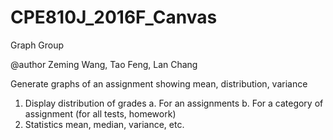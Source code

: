 # CPE810J_2016F_Canvas

Graph Group

@author Zeming Wang, Tao Feng, Lan Chang

Generate graphs of an assignment showing mean, distribution, variance
  1. Display distribution of grades
     a. For an assignments
     b. For a category of assignment (for all tests, homework)
  2. Statistics
     mean, median, variance, etc.
